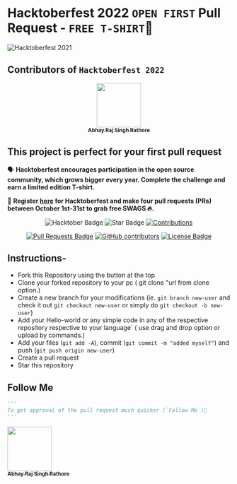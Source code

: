 # Hacktoberfest 2022 `OPEN FIRST` Pull Request - `FREE T-SHIRT`🎉
![Hacktoberfest 2021](https://github.com/srabhayraj/Hacktoberfest2022/static/logo.png)


## Contributors of `Hacktoberfest 2022`

<div align="center">

<tr><td align="center"><a href="https://github.com/srabhayraj"><kbd><img src="https://avatars3.githubusercontent.com/srabhayraj?size=100" width="100px;" alt=""/></kbd><br /><sub><b>Abhay Raj Singh Rathore</b></sub></a><br /></td>

</tr>
  
  </div>

## This project is perfect for your first pull request

🗣 **Hacktoberfest encourages participation in the open source community, which grows bigger every year. Complete the challenge and earn a limited edition T-shirt.**

📢 **Register [here](https://hacktoberfest.digitalocean.com) for Hacktoberfest and make four pull requests (PRs) between October 1st-31st to grab free SWAGS 🔥.**

<div align="center">

<img src="https://img.shields.io/badge/hacktoberfest-2022-blueviolet" alt="Hacktober Badge"/>
 <img src="https://img.shields.io/static/v1?label=%F0%9F%8C%9F&message=If%20Useful&style=style=flat&color=BC4E99" alt="Star Badge"/>
 <a href="https://github.com/ossamamehmood" ><img src="https://img.shields.io/badge/Contributions-welcome-violet.svg?style=flat&logo=git" alt="Contributions" /></a>

<a href="https://github.com/ossamamehmood/hacktoberfest2022/pulls"><img src="https://img.shields.io/github/issues-pr/ossamamehmood/hacktoberfest2022" alt="Pull Requests Badge"/></a>
<a href="https://github.com/ossamamehmood/hacktoberfest2022/graphs/contributors"><img alt="GitHub contributors" src="https://img.shields.io/github/contributors/ossamamehmood/hacktoberfest2022?color=2b9348"></a>
<a href="https://github.com/ossamamehmood/hacktoberfest2022/blob/master/LICENSE"><img src="https://img.shields.io/github/license/ossamamehmood/hacktoberfest2022?color=2b9348" alt="License Badge"/></a>

</div>

## Instructions-

- Fork this Repository using the button at the top
- Clone your forked repository to your pc ( git clone "url from clone option.)
- Create a new branch for your modifications (ie. `git branch new-user` and check it out `git checkout new-user` or simply do `git checkout -b new-user`)
- Add your Hello-world or any simple code in any of the respective repository respective to your language` ( use drag and drop option or upload by commands.)
- Add your files (`git add -A`), commit (`git commit -m "added myself"`) and push (`git push origin new-user`)
- Create a pull request
- Star this repository



## Follow Me

```py
'''
To get approval of the pull request much quicker (`Follow Me`)🚀
'''
```

<tr><td align="center"><a href="https://github.com/srabhayraj"><kbd><img src="https://avatars3.githubusercontent.com/srabhayraj?size=100" width="100px;" alt=""/></kbd><br /><sub><b>Abhay Raj Singh Rathore</b></sub></a><br /></td>

</tr>
